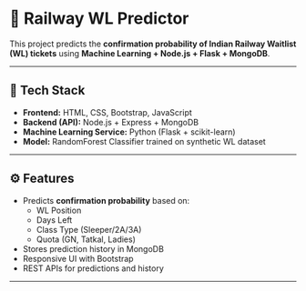 # 🚂 Railway WL Predictor

This project predicts the **confirmation probability of Indian Railway Waitlist (WL) tickets** using **Machine Learning + Node.js + Flask + MongoDB**.

---

## 🔧 Tech Stack
- **Frontend:** HTML, CSS, Bootstrap, JavaScript
- **Backend (API):** Node.js + Express + MongoDB
- **Machine Learning Service:** Python (Flask + scikit-learn)
- **Model:** RandomForest Classifier trained on synthetic WL dataset

---

## ⚙️ Features
- Predicts **confirmation probability** based on:
  - WL Position
  - Days Left
  - Class Type (Sleeper/2A/3A)
  - Quota (GN, Tatkal, Ladies)
- Stores prediction history in MongoDB
- Responsive UI with Bootstrap
- REST APIs for predictions and history

---

